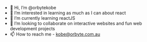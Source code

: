 - 👋 Hi, I’m @orbytekobe
- 👀 I’m interested in learning as much as I can about react
- 🌱 I’m currently learning reactJS
- 💞️ I’m looking to collaborate on interactive websites and fun web development projects
- 📫 How to reach me - kobe@orbyte.com.au

<!---
orbytekobe/orbytekobe is a ✨ special ✨ repository because its `README.md` (this file) appears on your GitHub profile.
You can click the Preview link to take a look at your changes.
--->
